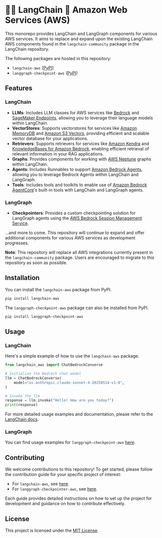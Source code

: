 # 🦜️🔗 LangChain 🤝 Amazon Web Services (AWS)

This monorepo provides LangChain and LangGraph components for various AWS services. It aims to replace and expand upon the existing LangChain AWS components found in the `langchain-community` package in the LangChain repository.

The following packages are hosted in this repository:
- `langchain-aws` ([PyPI](https://pypi.org/project/langchain-aws/))
- `langgraph-checkpoint-aws` ([PyPI](https://pypi.org/project/langgraph-checkpoint-aws/))

## Features

### LangChain
- **LLMs**: Includes LLM classes for AWS services like [Bedrock](https://aws.amazon.com/bedrock) and [SageMaker Endpoints](https://aws.amazon.com/sagemaker/deploy/), allowing you to leverage their language models within LangChain.
- **VectorStores**: Supports vectorstores for services like [Amazon MemoryDB](https://aws.amazon.com/memorydb/) and [Amazon S3 Vectors](https://aws.amazon.com/s3/features/vectors/), providing efficient and scalable vector database for your applications.
- **Retrievers**: Supports retrievers for services like [Amazon Kendra](https://aws.amazon.com/kendra/) and [KnowledgeBases for Amazon Bedrock](https://aws.amazon.com/bedrock/knowledge-bases/), enabling efficient retrieval of relevant information in your RAG applications.
- **Graphs**: Provides components for working with [AWS Neptune](https://aws.amazon.com/neptune/) graphs within LangChain.
- **Agents**: Includes Runnables to support [Amazon Bedrock Agents](https://aws.amazon.com/bedrock/agents/), allowing you to leverage Bedrock Agents within LangChain and LangGraph.
- **Tools**: Includes tools and toolkits to enable use of [Amazon Bedrock AgentCore](https://aws.amazon.com/bedrock/agentcore/)'s built-in tools with LangChain and LangGraph agents.

### LangGraph
- **Checkpointers**: Provides a custom checkpointing solution for LangGraph agents using the [AWS Bedrock Session Management Service](https://docs.aws.amazon.com/bedrock/latest/userguide/sessions.html).

...and more to come. This repository will continue to expand and offer additional components for various AWS services as development progresses.

**Note**: This repository will replace all AWS integrations currently present in the `langchain-community` package. Users are encouraged to migrate to this repository as soon as possible.

## Installation

You can install the `langchain-aws` package from PyPI.

```bash
pip install langchain-aws
```

The `langgraph-checkpoint-aws` package can also be installed from PyPI.

```bash
pip install langgraph-checkpoint-aws
```

## Usage

### LangChain

Here's a simple example of how to use the `langchain-aws` package.

```python
from langchain_aws import ChatBedrockConverse

# Initialize the Bedrock chat model
llm = ChatBedrockConverse(
    model="us.anthropic.claude-sonnet-4-20250514-v1:0",
)

# Invoke the llm
response = llm.invoke("Hello! How are you today?")
print(response)
```

For more detailed usage examples and documentation, please refer to the [LangChain docs](https://python.langchain.com/docs/integrations/platforms/aws/).

### LangGraph

You can find usage examples for `langgraph-checkpoint-aws` [here](https://github.com/langchain-ai/langchain-aws/blob/main/libs/langgraph-checkpoint-aws/README.md).

## Contributing

We welcome contributions to this repository! To get started, please follow the contribution guide for your specific project of interest:

- For `langchain-aws`, see [here](https://github.com/langchain-ai/langchain-aws/blob/main/libs/aws/CONTRIBUTING.md).
- For `langgraph-checkpointer-aws`, see [here](https://github.com/langchain-ai/langchain-aws/blob/main/libs/langgraph-checkpoint-aws/CONTRIBUTING.md).

Each guide provides detailed instructions on how to set up the project for development and guidance on how to contribute effectively.

## License

This project is licensed under the [MIT License](LICENSE).
